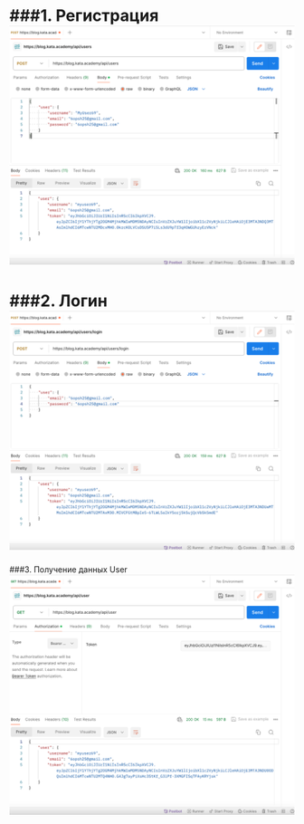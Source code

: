 ###1. Регистрация
![1. Регистрация](https://github.com/NikBabukhin/Kata_4.4.9/blob/main/1.Registration.png)
===
###2. Логин
![2. Логин](https://github.com/NikBabukhin/Kata_4.4.9/blob/main/2.Login.png)
===
###3. Получение данных User
![3. Получение данных User](https://github.com/NikBabukhin/Kata_4.4.9/blob/main/3.CurrentUser.png)